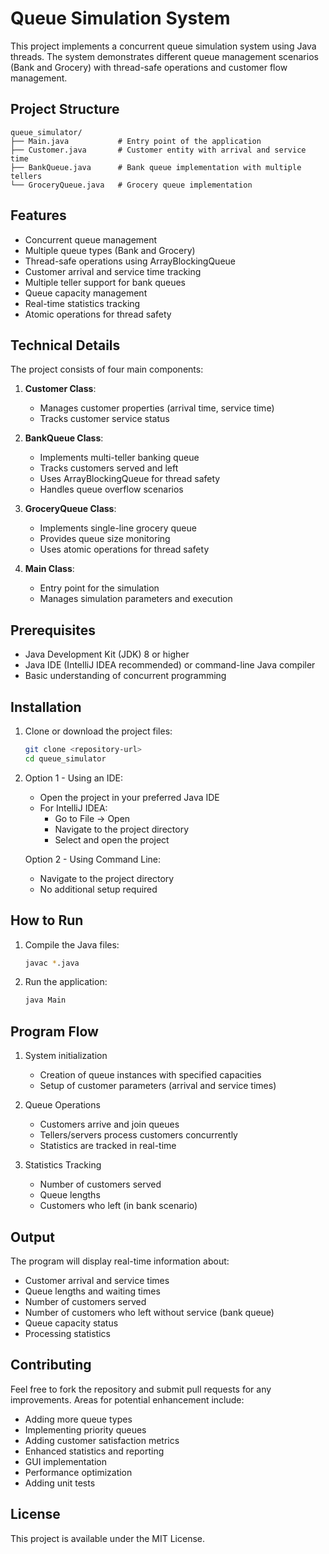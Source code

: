 # Queue Simulation System

This project implements a concurrent queue simulation system using Java threads. The system demonstrates different queue management scenarios (Bank and Grocery) with thread-safe operations and customer flow management.

## Project Structure

```
queue_simulator/
├── Main.java           # Entry point of the application
├── Customer.java       # Customer entity with arrival and service time
├── BankQueue.java      # Bank queue implementation with multiple tellers
└── GroceryQueue.java   # Grocery queue implementation
```

## Features

- Concurrent queue management
- Multiple queue types (Bank and Grocery)
- Thread-safe operations using ArrayBlockingQueue
- Customer arrival and service time tracking
- Multiple teller support for bank queues
- Queue capacity management
- Real-time statistics tracking
- Atomic operations for thread safety

## Technical Details

The project consists of four main components:

1. **Customer Class**: 
   - Manages customer properties (arrival time, service time)
   - Tracks customer service status

2. **BankQueue Class**:
   - Implements multi-teller banking queue
   - Tracks customers served and left
   - Uses ArrayBlockingQueue for thread safety
   - Handles queue overflow scenarios

3. **GroceryQueue Class**:
   - Implements single-line grocery queue
   - Provides queue size monitoring
   - Uses atomic operations for thread safety

4. **Main Class**:
   - Entry point for the simulation
   - Manages simulation parameters and execution

## Prerequisites

- Java Development Kit (JDK) 8 or higher
- Java IDE (IntelliJ IDEA recommended) or command-line Java compiler
- Basic understanding of concurrent programming

## Installation

1. Clone or download the project files:
   ```bash
   git clone <repository-url>
   cd queue_simulator
   ```

2. Option 1 - Using an IDE:
   - Open the project in your preferred Java IDE
   - For IntelliJ IDEA:
     - Go to File → Open
     - Navigate to the project directory
     - Select and open the project

   Option 2 - Using Command Line:
   - Navigate to the project directory
   - No additional setup required

## How to Run

1. Compile the Java files:
   ```bash
   javac *.java
   ```

2. Run the application:
   ```bash
   java Main
   ```

## Program Flow

1. System initialization
   - Creation of queue instances with specified capacities
   - Setup of customer parameters (arrival and service times)

2. Queue Operations
   - Customers arrive and join queues
   - Tellers/servers process customers concurrently
   - Statistics are tracked in real-time

3. Statistics Tracking
   - Number of customers served
   - Queue lengths
   - Customers who left (in bank scenario)

## Output

The program will display real-time information about:
- Customer arrival and service times
- Queue lengths and waiting times
- Number of customers served
- Number of customers who left without service (bank queue)
- Queue capacity status
- Processing statistics

## Contributing

Feel free to fork the repository and submit pull requests for any improvements. Areas for potential enhancement include:
- Adding more queue types
- Implementing priority queues
- Adding customer satisfaction metrics
- Enhanced statistics and reporting
- GUI implementation
- Performance optimization
- Adding unit tests

## License

This project is available under the MIT License. 